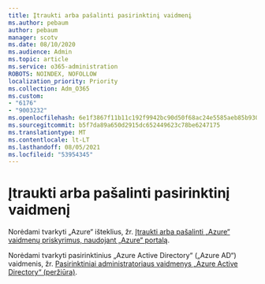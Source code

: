 ```yaml
---
title: Įtraukti arba pašalinti pasirinktinį vaidmenį
ms.author: pebaum
author: pebaum
manager: scotv
ms.date: 08/10/2020
ms.audience: Admin
ms.topic: article
ms.service: o365-administration
ROBOTS: NOINDEX, NOFOLLOW
localization_priority: Priority
ms.collection: Adm_O365
ms.custom:
- "6176"
- "9003232"
ms.openlocfilehash: 6e1f3867f11b11c192f9942bc90d50f68ac24e5585aeb85b930b7c264f282d07
ms.sourcegitcommit: b5f7da89a650d2915dc652449623c78be6247175
ms.translationtype: MT
ms.contentlocale: lt-LT
ms.lasthandoff: 08/05/2021
ms.locfileid: "53954345"
---
```

# <a name="add-or-remove-a-custom-role"></a>Įtraukti arba pašalinti pasirinktinį vaidmenį

Norėdami tvarkyti „Azure“ išteklius, žr. [Įtraukti arba pašalinti „Azure“ vaidmenų priskyrimus, naudojant „Azure“ portalą](https://docs.microsoft.com/azure/role-based-access-control/role-assignments-portal).

Norėdami tvarkyti pasirinktinius „Azure Active Directory“ („Azure AD“) vaidmenis, žr. [Pasirinktiniai administratoriaus vaidmenys „Azure Active Directory“ (peržiūra)](https://docs.microsoft.com/azure/active-directory/users-groups-roles/roles-custom-overview).
